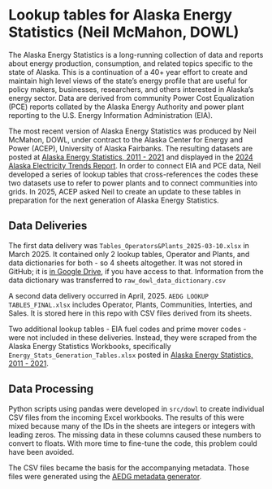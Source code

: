 # Lookup tables for Alaska Energy Statistics (Neil McMahon, DOWL)

The Alaska Energy Statistics is a long-running collection of data and reports about energy production, consumption, and related topics specific to the state of Alaska. This is a continuation of a 40+ year effort to create and maintain high level views of the state’s energy profile that are useful for policy makers, businesses, researchers, and others interested in Alaska’s energy sector. Data are derived from community Power Cost Equalization (PCE) reports collated by the Alaska Energy Authority and power plant reporting to the U.S. Energy Information Administration (EIA).

The most recent version of Alaska Energy Statistics was produced by Neil McMahon, DOWL, under contract to the Alaska Center for Energy and Power (ACEP), University of Alaska Fairbanks. The resulting datasets are posted at [Alaska Energy Statistics, 2011 - 2021](https://acep-uaf.github.io/ak-energy-statistics-2011_2021/) and displayed in the [2024 Alaska Electricity Trends Report](https://acep-uaf.github.io/aetr-web-book-2024/). In order to connect EIA and PCE data, Neil developed a series of lookup tables that cross-references the codes these two datasets use to refer to power plants and to connect communities into grids. In 2025, ACEP asked Neil to create an update to these tables in preparation for the next generation of Alaska Energy Statistics.

## Data Deliveries

The first data delivery was `Tables_Operators&Plants_2025-03-10.xlsx` in March 2025. It contained only 2 lookup tables, Operator and Plants, and data dictionaries for both - so 4 sheets altogether. It was not stored in GitHub; it is [in Google Drive](https://docs.google.com/spreadsheets/d/1lBdR9TbwQvxDV1LUW2HGDvdd1C5UQ7mq/edit?usp=drive_link&ouid=112418087891577909150&rtpof=true&sd=true), if you have access to that. Information from the data dictionary was transferred to `raw_dowl_data_dictionary.csv`

A second data delivery occurred in April, 2025. `AEDG LOOKUP TABLES_FINAL.xlsx` includes Operator, Plants, Communities, Interties, and Sales. It is stored here in this repo with CSV files derived from its sheets.

Two additional lookup tables - EIA fuel codes and prime mover codes - were not included in these deliveries. Instead, they were scraped from the Alaska Energy Statistics Workbooks, specifically `Energy_Stats_Generation_Tables.xlsx` posted in [Alaska Energy Statistics, 2011 - 2021](https://acep-uaf.github.io/ak-energy-statistics-2011_2021/).

## Data Processing

Python scripts using pandas were developed in `src/dowl` to create individual CSV files from the incoming Excel workbooks. The results of this were mixed because many of the IDs in the sheets are integers or integers with leading zeros. The missing data in these columns caused these numbers to convert to floats. With more time to fine-tune the code, this problem could have been avoided.

The CSV files became the basis for the accompanying metadata. Those files were generated using the [AEDG metadata generator](https://github.com/acep-aedg/aedg-metadata/tree/main).
